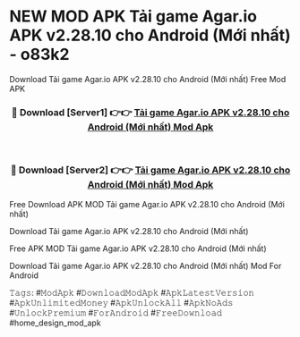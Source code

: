 # NEW MOD APK Tải game Agar.io APK v2.28.10 cho Android (Mới nhất) - o83k2
Download Tải game Agar.io APK v2.28.10 cho Android (Mới nhất) Free Mod APK

<div align="center">
<h3>🔴 Download [Server1] 👉👉 <a href="https://apk-comot.site?title=Tải_game_Agar.io_APK_v2.28.10_cho_Android_(Mới_nhất)">Tải game Agar.io APK v2.28.10 cho Android (Mới nhất) Mod Apk</a></h3><br>

<h3>🔴 Download [Server2] 👉👉 <a href="https://apk-comot.site?title=Tải_game_Agar.io_APK_v2.28.10_cho_Android_(Mới_nhất)">Tải game Agar.io APK v2.28.10 cho Android (Mới nhất) Mod Apk</a></h3>
</div>


Free Download APK MOD Tải game Agar.io APK v2.28.10 cho Android (Mới nhất)

Download Tải game Agar.io APK v2.28.10 cho Android (Mới nhất) 

Free APK MOD Tải game Agar.io APK v2.28.10 cho Android (Mới nhất) 

Download Tải game Agar.io APK v2.28.10 cho Android (Mới nhất) Mod For Android

𝚃𝚊𝚐𝚜: #𝙼𝚘𝚍𝙰𝚙𝚔 #𝙳𝚘𝚠𝚗𝚕𝚘𝚊𝚍𝙼𝚘𝚍𝙰𝚙𝚔 #𝙰𝚙𝚔𝙻𝚊𝚝𝚎𝚜𝚝𝚅𝚎𝚛𝚜𝚒𝚘𝚗 #𝙰𝚙𝚔𝚄𝚗𝚕𝚒𝚖𝚒𝚝𝚎𝚍𝙼𝚘𝚗𝚎𝚢 #𝙰𝚙𝚔𝚄𝚗𝚕𝚘𝚌𝚔𝙰𝚕𝚕 #𝙰𝚙𝚔𝙽𝚘𝙰𝚍𝚜 #𝚄𝚗𝚕𝚘𝚌𝚔𝙿𝚛𝚎𝚖𝚒𝚞𝚖 #𝙵𝚘𝚛𝙰𝚗𝚍𝚛𝚘𝚒𝚍 #𝙵𝚛𝚎𝚎𝙳𝚘𝚠𝚗𝚕𝚘𝚊𝚍 #home_design_mod_apk